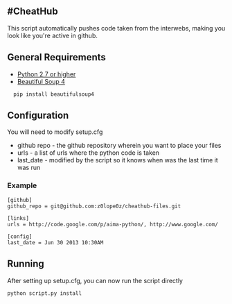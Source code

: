 #CheatHub
-----------------------

This script automatically pushes code taken from the interwebs, making you look like you're active in github.

## General Requirements

* [Python 2.7 or higher](http://www.python.org/download/releases/2.7/)
* [Beautiful Soup 4](http://www.crummy.com/software/BeautifulSoup/)

```
  pip install beautifulsoup4
```

## Configuration
You will need to modify setup.cfg

* github repo - the github repository wherein you want to place your files
* urls - a list of urls where the python code is taken
* last_date - modified by the script so it knows when was the last time it was run


### Example
```
[github]
github_repo = git@github.com:z0lope0z/cheathub-files.git

[links]
urls = http://code.google.com/p/aima-python/, http://www.google.com/

[config]
last_date = Jun 30 2013 10:30AM
```

## Running
After setting up setup.cfg, you can now run the script directly

```
python script.py install
```

